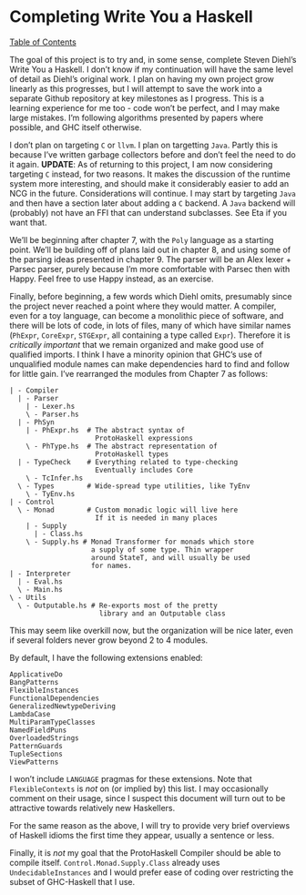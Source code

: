<h1> Completing Write You a Haskell </h1>
<p><a href="table_of_contents">Table of Contents</a></p>
<p>The goal of this project is to try and, in some sense, complete Steven Diehl’s Write You a Haskell. I don’t know if my continuation will have the same level of detail as Diehl’s original work. I plan on having my own project grow linearly as this progresses, but I will attempt to save the work into a separate Github repository at key milestones as I progress. This is a learning experience for me too - code won’t be perfect, and I may make large mistakes. I’m following algorithms presented by papers where possible, and GHC itself otherwise.</p>
<p>I don’t plan on targeting <code>C</code> or <code>llvm</code>. I plan on targetting <code>Java</code>. Partly this is because I’ve written garbage collectors before and don’t feel the need to do it again. <strong>UPDATE</strong>: As of returning to this project, I am now considering targeting <code>C</code> instead, for two reasons. It makes the discussion of the runtime system more interesting, and should make it considerably easier to add an NCG in the future. Considerations will continue. I may start by targeting <code>Java</code> and then have a section later about adding a <code>C</code> backend. A <code>Java</code> backend will (probably) not have an FFI that can understand subclasses. See Eta if you want that.</p>
<p>We’ll be beginning after chapter 7, with the <code>Poly</code> language as a starting point. We’ll be building off of plans laid out in chapter 8, and using some of the parsing ideas presented in chapter 9. The parser will be an Alex lexer + Parsec parser, purely because I’m more comfortable with Parsec then with Happy. Feel free to use Happy instead, as an exercise.</p>
<p>Finally, before beginning, a few words which Diehl omits, presumably since the project never reached a point where they would matter. A compiler, even for a toy language, can become a monolithic piece of software, and there will be lots of code, in lots of files, many of which have similar names (<code>PhExpr</code>, <code>CoreExpr</code>, <code>STGExpr</code>, all containing a type called <code>Expr</code>). Therefore it is <em>critically important</em> that we remain organized and make good use of qualified imports. I think I have a minority opinion that GHC’s use of unqualified module names can make dependencies hard to find and follow for little gain. I’ve rearranged the modules from Chapter 7 as follows:</p>
<pre><code>| - Compiler
  | - Parser
    | - Lexer.hs
    \ - Parser.hs
  | - PhSyn
    | - PhExpr.hs  # The abstract syntax of 
					 ProtoHaskell expressions
    \ - PhType.hs  # The abstract representation of
                     ProtoHaskell types
  | - TypeCheck    # Everything related to type-checking
                     Eventually includes Core
    \ - TcInfer.hs
  \ - Types        # Wide-spread type utilities, like TyEnv
    \ - TyEnv.hs
| - Control 
  \ - Monad        # Custom monadic logic will live here
                     If it is needed in many places
    | - Supply
      | - Class.hs
    \ - Supply.hs # Monad Transformer for monads which store
                    a supply of some type. Thin wrapper
                    around StateT, and will usually be used
                    for names.     
| - Interpreter
  | - Eval.hs
  \ - Main.hs
\ - Utils
  \ - Outputable.hs # Re-exports most of the pretty
					  library and an Outputable class         
</code></pre>
<p>This may seem like overkill now, but the organization will be nice later, even if several folders never grow beyond 2 to 4 modules.</p>
<p>By default, I have the following extensions enabled:</p>
<pre><code>ApplicativeDo
BangPatterns
FlexibleInstances
FunctionalDependencies
GeneralizedNewtypeDeriving
LambdaCase
MultiParamTypeClasses
NamedFieldPuns
OverloadedStrings
PatternGuards
TupleSections
ViewPatterns
</code></pre>
<p>I won’t include <code>LANGUAGE</code> pragmas for these extensions. Note that <code>FlexibleContexts</code> is <em>not</em> on (or implied by) this list. I may occasionally comment on their usage, since I suspect this document will turn out to be attractive towards relatively new Haskellers.</p>
<p>For the same reason as the above, I will try to provide very brief overviews of Haskell idioms the first time they appear, usually a sentence or less.</p>
<p>Finally, it is <em>not</em> my goal that the ProtoHaskell Compiler should be able to compile itself. <code>Control.Monad.Supply.Class</code> already uses <code>UndecidableInstances</code> and I would prefer ease of coding over restricting the subset of GHC-Haskell that I use.</p>

